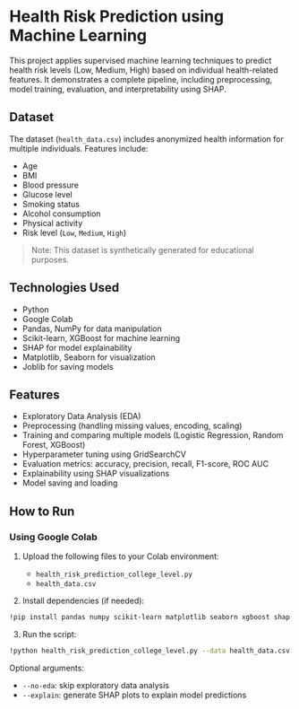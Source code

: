 
# Health Risk Prediction using Machine Learning

This project applies supervised machine learning techniques to predict health risk levels (Low, Medium, High) based on individual health-related features. It demonstrates a complete pipeline, including preprocessing, model training, evaluation, and interpretability using SHAP.

## Dataset

The dataset (`health_data.csv`) includes anonymized health information for multiple individuals. Features include:

- Age  
- BMI  
- Blood pressure  
- Glucose level  
- Smoking status  
- Alcohol consumption  
- Physical activity  
- Risk level (`Low`, `Medium`, `High`)

> Note: This dataset is synthetically generated for educational purposes.

## Technologies Used

- Python  
- Google Colab  
- Pandas, NumPy for data manipulation  
- Scikit-learn, XGBoost for machine learning  
- SHAP for model explainability  
- Matplotlib, Seaborn for visualization  
- Joblib for saving models

## Features

- Exploratory Data Analysis (EDA)  
- Preprocessing (handling missing values, encoding, scaling)  
- Training and comparing multiple models (Logistic Regression, Random Forest, XGBoost)  
- Hyperparameter tuning using GridSearchCV  
- Evaluation metrics: accuracy, precision, recall, F1-score, ROC AUC  
- Explainability using SHAP visualizations  
- Model saving and loading

## How to Run

### Using Google Colab

1. Upload the following files to your Colab environment:
   - `health_risk_prediction_college_level.py`
   - `health_data.csv`

2. Install dependencies (if needed):

```bash
!pip install pandas numpy scikit-learn matplotlib seaborn xgboost shap joblib
```

3. Run the script:

```bash
!python health_risk_prediction_college_level.py --data health_data.csv
```

Optional arguments:
- `--no-eda`: skip exploratory data analysis
- `--explain`: generate SHAP plots to explain model predictions

